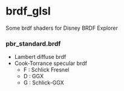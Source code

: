 # brdf_glsl
Some brdf shaders for Disney BRDF Explorer

### pbr_standard.brdf
  * Lambert diffuse brdf
  * Cook-Torrance specular brdf
    * F : Schlick Fresnel
    * D : GGX
    * G : Schlick-GGX
